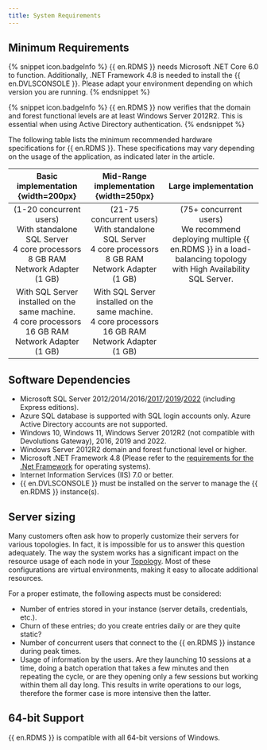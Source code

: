 ```yaml
---
title: System Requirements
---
```

## Minimum Requirements

{% snippet icon.badgeInfo %}
{{ en.RDMS }} needs Microsoft .NET Core 6.0 to function. Additionally, .NET Framework 4.8 is needed to install the {{ en.DVLSCONSOLE }}. Please adapt your environment depending on which version you are running.
{% endsnippet %}

{% snippet icon.badgeInfo %}
{{ en.RDMS }} now verifies that the domain and forest functional levels are at least Windows Server 2012R2. This is essential when using Active Directory authentication.
{% endsnippet %}

The following table lists the minimum recommended hardware specifications for {{ en.RDMS }}. These specifications may vary depending on the usage of the application, as indicated later in the article. 

|Basic implementation {width=200px} |Mid-Range implementation {width=250px} |Large implementation    |
|:--------------------------: |:------------------------: |:---------------------: |
|(1-20 concurrent users)<br>With standalone SQL Server<br>4 core processors<br>8 GB RAM<br>Network Adapter (1 GB)<br>|(21-75 concurrent users)<br>With standalone SQL Server<br>4 core processors<br>8 GB RAM<br>Network Adapter (1 GB)<br>|(75+ concurrent users) <br>We recommend deploying multiple {{ en.RDMS }} in a load-balancing topology with High Availability SQL Server.|
|With SQL Server installed on the same machine.<br>4 core processors<br>16 GB RAM<br>Network Adapter (1 GB)<br>|With SQL Server installed on the same machine.<br>4 core processors<br>16 GB RAM<br>Network Adapter (1 GB)<br>||

## Software Dependencies

* Microsoft SQL Server 2012/2014/2016/[2017](https://www.microsoft.com/en-ca/sql-server/sql-server-2017-editions)/[2019](https://www.microsoft.com/en-us/sql-server/sql-server-2019)/[2022](https://www.microsoft.com/en-us/sql-server/sql-server-2022) (including Express editions). 
* Azure SQL database is supported with SQL login accounts only. Azure Active Directory accounts are not supported. 
* Windows 10, Windows 11, Windows Server 2012R2 (not compatible with Devolutions Gateway), 2016, 2019 and 2022. 
* Windows Server 2012R2 domain and forest functional level or higher. 
* Microsoft .NET Framework 4.8 (Please refer to the [requirements for the .Net Framework](https://msdn.microsoft.com/en-us/library/8z6watww%28v=vs.110%29.aspx) for operating systems). 
* Internet Information Services (IIS) 7.0 or better. 
* {{ en.DVLSCONSOLE }} must be installed on the server to manage the {{ en.RDMS }} instance(s). 

## Server sizing

Many customers often ask how to properly customize their servers for various topologies. In fact, it is impossible for us to answer this question adequately. The way the system works has a significant impact on the resource usage of each node in your [Topology](/server/overview/topologies/). Most of these configurations are virtual environments, making it easy to allocate additional resources.  

For a proper estimate, the following aspects must be considered:  

* Number of entries stored in your instance (server details, credentials, etc.).  
* Churn of these entries; do you create entries daily or are they quite static?  
* Number of concurrent users that connect to the {{ en.RDMS }} instance during peak times.  
* Usage of information by the users. Are they launching 10 sessions at a time, doing a batch operation that takes a few minutes and then repeating the cycle, or are they opening only a few sessions but working within them all day long. This results in write operations to our logs, therefore the former case is more intensive then the latter.  

## 64-bit Support

{{ en.RDMS }} is compatible with all 64-bit versions of Windows.
